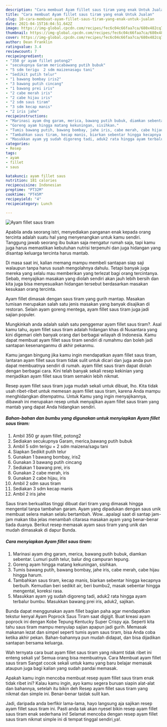 ```yaml
---
description: "Cara membuat Ayam fillet saus tiram yang enak Untuk Jualan"
title: "Cara membuat Ayam fillet saus tiram yang enak Untuk Jualan"
slug: 10-cara-membuat-ayam-fillet-saus-tiram-yang-enak-untuk-jualan
date: 2021-04-15T16:04:51.642Z
image: https://img-global.cpcdn.com/recipes/fec6c04c66faa7ca/680x482cq70/ayam-fillet-saus-tiram-foto-resep-utama.jpg
thumbnail: https://img-global.cpcdn.com/recipes/fec6c04c66faa7ca/680x482cq70/ayam-fillet-saus-tiram-foto-resep-utama.jpg
cover: https://img-global.cpcdn.com/recipes/fec6c04c66faa7ca/680x482cq70/ayam-fillet-saus-tiram-foto-resep-utama.jpg
author: Dean Franklin
ratingvalue: 3.4
reviewcount: 7
recipeingredient:
- "350 gr ayam fillet potong2"
- "secukupnya Garam mericabawang putih bubuk"
- "5 sdm terigu  2 sdm maizenasagu tani"
- "Sedikit putih telur"
- "1 bawang bombay iris2"
- "3 bawang putih cincang"
- "1 bawang prei iris"
- "2 cabe merah iris"
- "2 cabe hijau iris"
- "2 sdm saus tiram"
- "3 sdm kecap manis"
- "2 iris jahe"
recipeinstructions:
- "Marinasi ayam dng garam, merica, bawang putih bubuk, diamkan sebentar. Lumuri putih telur, balur dng campuran tepung."
- "Goreng ayam hingga matang kekuningan, sisihkan."
- "Tumis bawang putih, bawang bombay, jahe iris, cabe merah, cabe hijau hingga harum."
- "Tambahkan saus tiram, kecap manis, biarkan sebentar hingga kecapnya berbuih. Kemudian beri sedikit air, beri bumbu2, masak sebentar hingga mengental, koreksi rasa."
- "Masukkan ayam yg sudah digoreng tadi, aduk2 rata hingga ayam terbalur bumbu. Masukkan bawang prei iris, aduk2, sajikan."
categories:
- Resep
tags:
- ayam
- fillet
- saus

katakunci: ayam fillet saus 
nutrition: 181 calories
recipecuisine: Indonesian
preptime: "PT32M"
cooktime: "PT45M"
recipeyield: "4"
recipecategory: Lunch

---
```



![Ayam fillet saus tiram](https://img-global.cpcdn.com/recipes/fec6c04c66faa7ca/680x482cq70/ayam-fillet-saus-tiram-foto-resep-utama.jpg)

Apabila anda seorang istri, menyediakan panganan enak kepada orang tercinta adalah suatu hal yang menyenangkan untuk kamu sendiri. Tanggung jawab seorang ibu bukan saja mengatur rumah saja, tapi kamu juga harus memastikan kebutuhan nutrisi terpenuhi dan juga hidangan yang disantap keluarga tercinta harus mantab.

Di masa  saat ini, kalian memang mampu membeli santapan siap saji walaupun tanpa harus susah mengolahnya dahulu. Tetapi banyak juga mereka yang selalu mau memberikan yang terlezat bagi orang tercintanya. Sebab, menyajikan masakan yang diolah sendiri akan jauh lebih bersih dan kita juga bisa menyesuaikan hidangan tersebut berdasarkan masakan kesukaan orang tercinta. 

Ayam fillet dimasak dengan saus tiram yang gurih mantap. Masakan tumisan merupakan salah satu jenis masakan yang banyak disajikan di restoran. Selain ayam goreng mentega, ayam fillet saus tiram juga jadi sajian populer.

Mungkinkah anda adalah salah satu penggemar ayam fillet saus tiram?. Asal kamu tahu, ayam fillet saus tiram adalah hidangan khas di Nusantara yang kini digemari oleh banyak orang dari berbagai wilayah di Indonesia. Kamu dapat membuat ayam fillet saus tiram sendiri di rumahmu dan boleh jadi santapan kesenanganmu di akhir pekanmu.

Kamu jangan bingung jika kamu ingin mendapatkan ayam fillet saus tiram, lantaran ayam fillet saus tiram tidak sulit untuk dicari dan juga anda pun dapat membuatnya sendiri di rumah. ayam fillet saus tiram dapat diolah dengan berbagai cara. Kini telah banyak sekali resep kekinian yang menjadikan ayam fillet saus tiram semakin lebih nikmat.

Resep ayam fillet saus tiram juga mudah sekali untuk dibuat, lho. Kita tidak usah ribet-ribet untuk memesan ayam fillet saus tiram, karena Anda mampu menghidangkan ditempatmu. Untuk Kamu yang ingin menyajikannya, dibawah ini merupakan resep untuk menyajikan ayam fillet saus tiram yang mantab yang dapat Anda hidangkan sendiri.

<!--inarticleads1-->

##### Bahan-bahan dan bumbu yang digunakan untuk menyiapkan Ayam fillet saus tiram:

1. Ambil 350 gr ayam fillet, potong2
1. Sediakan secukupnya Garam, merica,bawang putih bubuk
1. Ambil 5 sdm terigu + 2 sdm maizena/sagu tani
1. Siapkan Sedikit putih telur
1. Gunakan 1 bawang bombay, iris2
1. Gunakan 3 bawang putih cincang
1. Sediakan 1 bawang prei, iris
1. Gunakan 2 cabe merah, iris
1. Gunakan 2 cabe hijau, iris
1. Ambil 2 sdm saus tiram
1. Sediakan 3 sdm kecap manis
1. Ambil 2 iris jahe


Saus tiram berkualitas tinggi dibuat dari tiram yang dimasak hingga mengental tanpa tambahan garam. Ayam yang dipadukan dengan saus unik membuat selera makan selalu bertambah. Wow…apalagi saat di santap jam-jam makan tiba jelas menambah citarasa masakan ayam yang benar-benar tiada duanya. Berikut resep memasak ayam saus tiram yang unik dan mudah dimasakak di dapur Bunda. 

<!--inarticleads2-->

##### Cara menyiapkan Ayam fillet saus tiram:

1. Marinasi ayam dng garam, merica, bawang putih bubuk, diamkan sebentar. Lumuri putih telur, balur dng campuran tepung.
1. Goreng ayam hingga matang kekuningan, sisihkan.
1. Tumis bawang putih, bawang bombay, jahe iris, cabe merah, cabe hijau hingga harum.
1. Tambahkan saus tiram, kecap manis, biarkan sebentar hingga kecapnya berbuih. Kemudian beri sedikit air, beri bumbu2, masak sebentar hingga mengental, koreksi rasa.
1. Masukkan ayam yg sudah digoreng tadi, aduk2 rata hingga ayam terbalur bumbu. Masukkan bawang prei iris, aduk2, sajikan.


Bunda dapat menggunakan ayam fillet bagian paha agar mendapatkan tekstur kenyal Ayam Poprock Saus Tiram saat digigit. Buat kreasi ayam poprock ini dengan Kobe Tepung Kentucky Super Crispy aja. Seperti kita tahu saus tiram mampu menyulap sajian apapun jadi gurih. Memasak makanan lezat dan simpel seperti tumis ayam saus tiram, bisa Anda coba ketika akhir pekan. Bahan-bahannya pun mudah didapat, dan bisa dijadikan santapan bersama keluarga. 

Wah ternyata cara buat ayam fillet saus tiram yang nikamt tidak ribet ini enteng sekali ya! Semua orang bisa membuatnya. Cara Membuat ayam fillet saus tiram Sangat cocok sekali untuk kamu yang baru belajar memasak ataupun juga bagi kalian yang sudah pandai memasak.

Apakah kamu ingin mencoba membuat resep ayam fillet saus tiram enak tidak ribet ini? Kalau kamu ingin, ayo kamu segera buruan siapin alat-alat dan bahannya, setelah itu bikin deh Resep ayam fillet saus tiram yang nikmat dan simple ini. Benar-benar taidak sulit kan. 

Jadi, daripada anda berfikir lama-lama, hayo langsung aja sajikan resep ayam fillet saus tiram ini. Pasti anda tak akan nyesel bikin resep ayam fillet saus tiram enak sederhana ini! Selamat mencoba dengan resep ayam fillet saus tiram nikmat simple ini di tempat tinggal sendiri,ya!.

